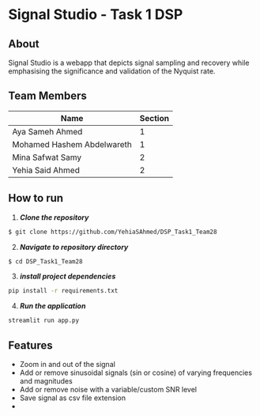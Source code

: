 # Signal Studio - Task 1 DSP
## About
Signal Studio is a webapp that depicts signal sampling and recovery while emphasising the significance and validation of the Nyquist rate.
## Team Members
Name| Section 
--- | --- |
Aya Sameh Ahmed | 1 
Mohamed Hashem Abdelwareth  | 1 
Mina Safwat Samy  | 2
Yehia Said Ahmed | 2 
## How to run
1. **_Clone the repository_**

```sh
$ git clone https://github.com/YehiaSAhmed/DSP_Task1_Team28
```
2. **_Navigate to repository directory_**
```sh
$ cd DSP_Task1_Team28
```
3. **_install project dependencies_**
```sh
pip install -r requirements.txt
```
4. **_Run the application_**
```sh
streamlit run app.py
```
## Features
- Zoom in and out of the signal 
- Add or remove sinusoidal signals (sin or cosine) of varying frequencies and magnitudes
- Add or remove noise with a variable/custom SNR level
- Save signal as csv file extension
- 
